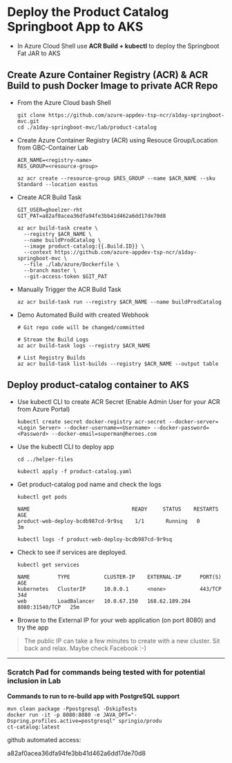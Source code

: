 # Deploy the Product Catalog Springboot App to AKS

* In Azure Cloud Shell use **ACR Build + kubectl** to deploy the Springboot Fat JAR to AKS

## Create Azure Container Registry (ACR) & ACR Build to push Docker Image to private ACR Repo

* From the Azure Cloud bash Shell
  ```
  git clone https://github.com/azure-appdev-tsp-ncr/a1day-springboot-mvc.git
  cd ./a1day-springboot-mvc/lab/product-catalog
  ```

* Create Azure Container Registry (ACR) using Resouce Group/Location from GBC-Container Lab
   ```
   ACR_NAME=<registry-name>
   RES_GROUP=<resource-group>

   az acr create --resource-group $RES_GROUP --name $ACR_NAME --sku Standard --location eastus 
   ```

* Create ACR Build Task
  ```
  GIT_USER=ghoelzer-rht
  GIT_PAT=a82af0acea36dfa94fe3bb41d462a6dd17de70d8

  az acr build-task create \
    --registry $ACR_NAME \
    --name buildProdCatalog \
    --image product-catalog:{{.Build.ID}} \
    --context https://github.com/azure-appdev-tsp-ncr/a1day-springboot-mvc \
    --file ./lab/azure/Dockerfile \
    --branch master \
    --git-access-token $GIT_PAT
  ```

* Manually Trigger the ACR Build Task
  ```
  az acr build-task run --registry $ACR_NAME --name buildProdCatalog
  ```

* Demo Automated Build with created Webhook
  ```
  # Git repo code will be changed/committed
 
  # Stream the Build Logs
  az acr build-task logs --registry $ACR_NAME

  # List Registry Builds
  az acr build-task list-builds --registry $ACR_NAME --output table
  ```
## Deploy product-catalog container to AKS

* Use kubectl CLI to create ACR Secret (Enable Admin User for your ACR from Azure Portal)
  ```
  kubectl create secret docker-registry acr-secret --docker-server=<Login Server> --docker-username=<Username> --docker-password=<Password> --docker-email=superman@heroes.com
  ```
* Use the kubectl CLI to deploy app
    ```
    cd ../helper-files

    kubectl apply -f product-catalog.yaml
    ```

* Get product-catalog pod name and check the logs
    ```
    kubectl get pods

    NAME                                 READY     STATUS    RESTARTS   AGE
    product-web-deploy-bcdb987cd-9r9sq    1/1       Running   0          3m

    kubectl logs -f product-web-deploy-bcdb987cd-9r9sq
    ```


* Check to see if services are deployed.
    ```
    kubectl get services
    
    NAME         TYPE           CLUSTER-IP    EXTERNAL-IP      PORT(S)          AGE
    kubernetes   ClusterIP      10.0.0.1      <none>           443/TCP          34d
    web          LoadBalancer   10.0.67.150   168.62.189.204   8080:31540/TCP   25m
    ```

* Browse to the External IP for your web application (on port 8080) and try the app

> The public IP can take a few minutes to create with a new cluster. Sit back and relax. Maybe check Facebook :-)

--------
### Scratch Pad for commands being tested with for potential inclusion in Lab

**Commands to run to re-build app with PostgreSQL support**
```
mvn clean package -Ppostgresql -DskipTests
docker run -it -p 8080:8080 -e JAVA_OPT="-Dspring.profiles.active=postgresql" springio/produ
ct-catalog:latest
```
github automated access:

a82af0acea36dfa94fe3bb41d462a6dd17de70d8
